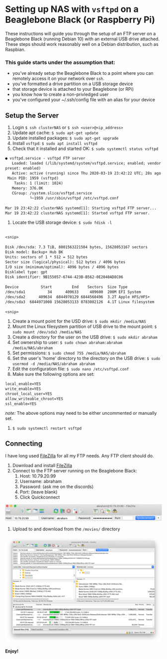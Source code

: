 # Setting up NAS with `vsftpd` on a Beaglebone Black (or Raspberry Pi)

These instructions will guide you through the setup of an FTP server on a Beaglebone Black (running Debian 10) with an external USB drive attached. These steps should work reasonably well on a Debian distribution, such as Raspbian.

### This guide starts under the assumption that:

* you've already setup the Beaglebone Black to a point where you can remotely access it on your network over `ssh`.
* you've formatted a drive partition on a USB storage device
* that storage device is attached to your Beaglebone (or RPi)
* you know how to create a non-privledged user
* you've configured your ~/.ssh/config file with an alias for your device

## Setup the Server

1. Login `$ ssh clusterNAS` or `$ ssh <user>@<ip_address>`
1. Update apt cache: `$ sudo apt-get update`
1. Update installed packages: `$ sudo apt-get upgrade`
1. Install `vsftpd`: `$ sudo apt install vsftpd`
1. Check that it installed and started OK: `$ sudo systemctl status vsftpd`

```
● vsftpd.service - vsftpd FTP server
   Loaded: loaded (/lib/systemd/system/vsftpd.service; enabled; vendor preset: enabled)
   Active: active (running) since Thu 2020-03-19 23:42:22 UTC; 28s ago
 Main PID: 1959 (vsftpd)
    Tasks: 1 (limit: 1024)
   Memory: 376.0K
   CGroup: /system.slice/vsftpd.service
           └─1959 /usr/sbin/vsftpd /etc/vsftpd.conf

Mar 19 23:42:22 clusterNAS systemd[1]: Starting vsftpd FTP server...
Mar 19 23:42:22 clusterNAS systemd[1]: Started vsftpd FTP server.
```

1. Locate the USB storage device: `$ sudo fdisk -l`

```

<snip>

Disk /dev/sda: 7.3 TiB, 8001563221504 bytes, 15628053167 sectors
Disk model: Backup+ Hub BK  
Units: sectors of 1 * 512 = 512 bytes
Sector size (logical/physical): 512 bytes / 4096 bytes
I/O size (minimum/optimal): 4096 bytes / 4096 bytes
Disklabel type: gpt
Disk identifier: 9B155057-6744-423B-B562-0E2040AD8C06

Device          Start         End    Sectors  Size Type
/dev/sda1          34      409633     409600  200M EFI System
/dev/sda2      409634  6844970129 6844560496  3.2T Apple HFS/HFS+
/dev/sda3  6844971008 15628053133 8783082126  4.1T Linux filesystem

<snip>

```


1. Create a mount point for the USD drive: `$ sudo mkdir /media/NAS`
1. Mount the Linux filesystem partition of USB drive to the mount point: `$ sudo mount /dev/sda3 /media/NAS`
1. Create a directory for the user on the USB drive: `$ sudo mkdir abraham`
1. Set ownership to user: `$ sudo chown abraham:abraham /media/NAS/abraham`
1. Set permissions: `$ sudo chmod 755 /media/NAS/abraham`
1. Set the user's 'home' directory to the directory on the USB drive: `$ sudo usermod -d /media/NAS/abraham abraham`
1. Edit the configuration file: `$ sudo nano /etc/vsftpd.conf`
1. Make sure the following options are set:

```
local_enable=YES
write_enable=YES
chroot_local_user=YES
allow_writeable_chroot=YES
ssl_enable=YES
```

*note:* The above options may need to be either uncommented or manually set.

1. `$ sudo systemctl restart vsftpd`

## Connecting

I have long used [FileZilla](https://filezilla-project.org/) for all my FTP needs. Any FTP client should do.

1. Download and install [FileZilla](https://filezilla-project.org/download.php?type=client)
1. Connect to the FTP server running on the Beaglebone Black:
	1. Host: 10.79.20.99
	1. Username: abraham
	1. Password: (ask me on the discords)
	1. Port: (leave blank)
	1. Click Quickconnect

![](images/fileZilla_01.png)

1. Upload to and download from the `/movies/` directory

![](images/fileZilla_02.png)

**Enjoy!**